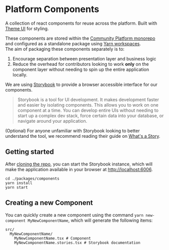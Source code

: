 # Platform Components

A collection of react components for reuse across the platform. Built with [Theme UI](https://theme-ui.com/) for styling.

These components are stored within the [Community Platform monorepo](https://github.com/ONEARMY/community-platform) and configured as a standalone package using [Yarn workspaces](https://yarnpkg.com/features/workspaces/).  
The aim of packaging these components separately is to:

1. Encourage separation between presentation layer and business logic
2. Reduce the overhead for contributors looking to work **only** on the component layer without needing to spin up the entire application locally.

We are using [Storybook](https://storybook.js.org/) to provide a browser accessible interface for our components.

> Storybook is a tool for UI development. It makes development faster and easier by isolating components. This allows you to work on one component at a time. You can develop entire UIs without needing to start up a complex dev stack, force certain data into your database, or navigate around your application.

(Optional) For anyone unfamiliar with Storybook looking to better understand the tool, we recommend reading their guide on [What's a Story](https://storybook.js.org/docs/react/get-started/whats-a-story).

## Getting started

After [cloning the repo](https://github.com/ONEARMY/community-platform), you can start the Storybook instance, which will make the application available in your browser at [http://localhost:6006](http://localhost:6006/).

```
cd ./packages/components
yarn install
yarn start
```

## Creating a new Component

You can quickly create a new component using the command `yarn new-component MyNewComponentName`, which
will generate the following items:

```
src/
  MyNewComponentName/
    MyNewComponentName.tsx # Component
    MyNewComponentName.stories.tsx # Storybook documentation
```
